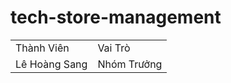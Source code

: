 # tech-store-management
<table>
 <tr>
   <td>Thành Viên</td>
   <td>Vai Trò</td>
 </tr>
  <tr>
    <td>Lê Hoàng Sang</td>
    <td>Nhóm Trưởng</td>
  </tr>
  <tr>
    
  </tr>
</table>
